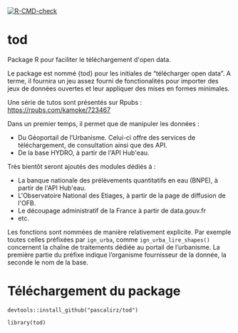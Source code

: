 [![R-CMD-check](https://github.com/PascalIrz/tod/actions/workflows/R-CMD-check.yml/badge.svg)](https://github.com/PascalIrz/tod/actions/workflows/R-CMD-check.yml)


# tod
Package R pour faciliter le téléchargement d'open data.

Le package est nommé {tod} pour les initiales de “télécharger open data”. A terme, il fournira un jeu assez fourni de fonctionalités pour importer des jeux de données ouvertes et leur appliquer des mises en formes minimales.

Une série de tutos sont présentés sur Rpubs : https://rpubs.com/kamoke/723467

Dans un premier temps, il permet que de manipuler les données :
- Du Géoportail de l’Urbanisme. Celui-ci offre des services de téléchargement, de consultation ainsi que des API.
- De la base HYDRO, à partir de l'API Hub'eau.
    
Très bientôt seront ajoutés des modules dédiés à :
- La banque nationale des prélèvements quantitatifs en eau (BNPE), à partir de l'API Hub'eau.
- L'Observatoire National des Etiages, à partir de la page de diffusion de l'OFB.
- Le découpage administratif de la France à partir de data.gouv.fr
- etc.

Les fonctions sont nommées de manière relativement explicite. Par exemple toutes celles préfixées par `ign_urba`, comme `ign_urba_lire_shapes()` concernent la chaîne de traitements dédiée au portail de l’urbanisme. La première partie du préfixe indique l’organisme fournisseur de la donnée, la seconde le nom de la base.

# Téléchargement du package

`devtools::install_github("pascalirz/tod")`

`library(tod)`

